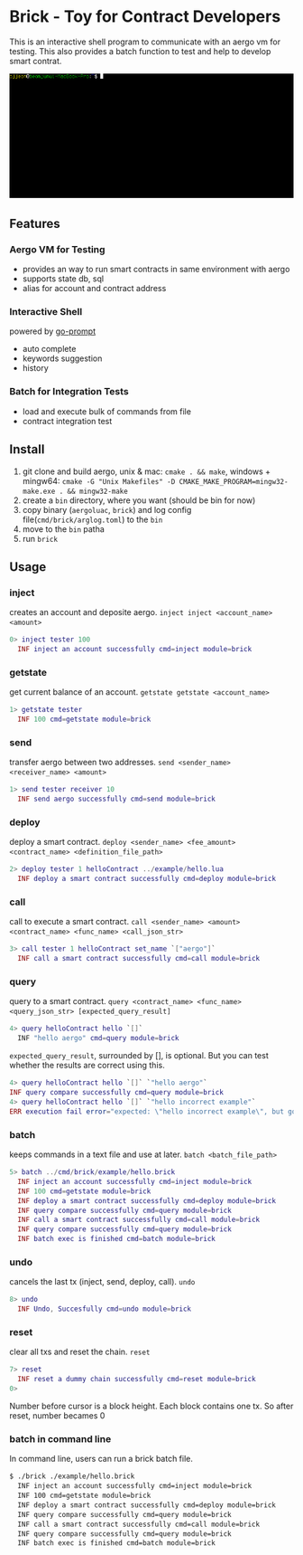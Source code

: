 
# Brick - Toy for Contract Developers

This is an interactive shell program to communicate with an aergo vm for testing.
This also provides a batch function to test and help to develop smart contrat.

![brick_ex_gif](./brick_ex.gif)

## Features

### Aergo VM for Testing

* provides an way to run smart contracts in same environment with aergo
* supports state db, sql
* alias for account and contract address

### Interactive Shell

powered by [go-prompt](https://github.com/c-bata/go-prompt)

* auto complete
* keywords suggestion
* history

### Batch for Integration Tests

* load and execute bulk of commands from file
* contract integration test

## Install

1. git clone and build aergo, unix & mac: `cmake . && make`, windows + mingw64: `cmake -G "Unix Makefiles" -D CMAKE_MAKE_PROGRAM=mingw32-make.exe . && mingw32-make`
2. create a `bin` directory, where you want (should be bin for now)
3. copy binary (`aergoluac`, `brick`) and log config file(`cmd/brick/arglog.toml`) to the `bin`
4. move to the `bin` patha 
5. run `brick`

## Usage

### inject

creates an account and deposite aergo. `inject inject <account_name> <amount>`

``` lua
0> inject tester 100
  INF inject an account successfully cmd=inject module=brick
```

### getstate

get current balance of an account. `getstate getstate <account_name>`

``` lua
1> getstate tester
  INF 100 cmd=getstate module=brick
```

### send

transfer aergo between two addresses. `send <sender_name> <receiver_name> <amount>`

``` lua
1> send tester receiver 10
  INF send aergo successfully cmd=send module=brick
```

### deploy

deploy a smart contract. `deploy <sender_name> <fee_amount> <contract_name> <definition_file_path>`

``` lua
2> deploy tester 1 helloContract ../example/hello.lua
  INF deploy a smart contract successfully cmd=deploy module=brick
```

### call

call to execute a smart contract. `call <sender_name> <amount> <contract_name> <func_name> <call_json_str>`

``` lua
3> call tester 1 helloContract set_name `["aergo"]`
  INF call a smart contract successfully cmd=call module=brick
```

### query

query to a smart contract. `query <contract_name> <func_name> <query_json_str> [expected_query_result]`

``` lua
4> query helloContract hello `[]`
  INF "hello aergo" cmd=query module=brick
  ```

`expected_query_result`, surrounded by [], is optional. But you can test whether the results are correct using this.

  ``` lua
4> query helloContract hello `[]` `"hello aergo"`
  INF query compare successfully cmd=query module=brick
4> query helloContract hello `[]` `"hello incorrect example"`
  ERR execution fail error="expected: \"hello incorrect example\", but got: \"hello aergo\"" cmd=query module=brick
```

### batch

keeps commands in a text file and use at later. `batch <batch_file_path>`

``` lua
5> batch ../cmd/brick/example/hello.brick
  INF inject an account successfully cmd=inject module=brick
  INF 100 cmd=getstate module=brick
  INF deploy a smart contract successfully cmd=deploy module=brick
  INF query compare successfully cmd=query module=brick
  INF call a smart contract successfully cmd=call module=brick
  INF query compare successfully cmd=query module=brick
  INF batch exec is finished cmd=batch module=brick
```

### undo

cancels the last tx (inject, send, deploy, call). `undo`

``` lua
8> undo
  INF Undo, Succesfully cmd=undo module=brick
```

### reset

clear all txs and reset the chain. `reset`

``` lua
7> reset
  INF reset a dummy chain successfully cmd=reset module=brick
0> 
```

Number before cursor is a block height. Each block contains one tx. So after reset, number becames 0

### batch in command line

In command line, users can run a brick batch file.

``` bash
$ ./brick ./example/hello.brick
  INF inject an account successfully cmd=inject module=brick
  INF 100 cmd=getstate module=brick
  INF deploy a smart contract successfully cmd=deploy module=brick
  INF query compare successfully cmd=query module=brick
  INF call a smart contract successfully cmd=call module=brick
  INF query compare successfully cmd=query module=brick
  INF batch exec is finished cmd=batch module=brick
```